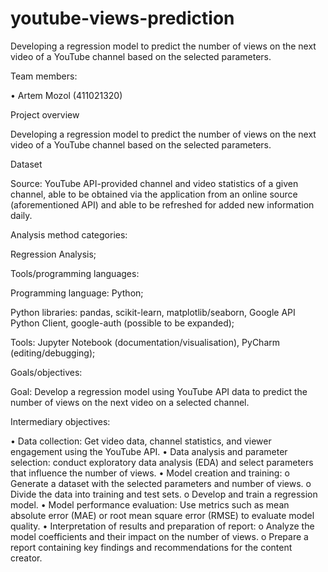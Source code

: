 # youtube-views-prediction
Developing a regression model to predict the number of views on the next video of a YouTube channel based on the selected parameters.

Team members:

•	Artem Mozol (411021320)

Project overview 

Developing a regression model to predict the number of views on the next video of a YouTube channel based on the selected parameters.

Dataset

Source: YouTube API-provided channel and video statistics of a given channel, able to be obtained via the application from an online source (aforementioned API) and able to be refreshed for added new information daily. 

Analysis method categories:

Regression Analysis;

Tools/programming languages:

Programming language: Python;

Python libraries: pandas, scikit-learn, matplotlib/seaborn, Google API Python Client, google-auth (possible to be expanded);

Tools: Jupyter Notebook (documentation/visualisation), PyCharm (editing/debugging);

Goals/objectives:

Goal: Develop a regression model using YouTube API data to predict the number of views on the next video on a selected channel.

Intermediary objectives:

•	Data collection: Get video data, channel statistics, and viewer engagement using the YouTube API.
•	Data analysis and parameter selection: conduct exploratory data analysis (EDA) and select parameters that influence the number of views.
•	Model creation and training:
o	Generate a dataset with the selected parameters and number of views.
o	Divide the data into training and test sets.
o	Develop and train a regression model.
•	Model performance evaluation: Use metrics such as mean absolute error (MAE) or root mean square error (RMSE) to evaluate model quality.
•	Interpretation of results and preparation of report:
o	Analyze the model coefficients and their impact on the number of views.
o	Prepare a report containing key findings and recommendations for the content creator.

